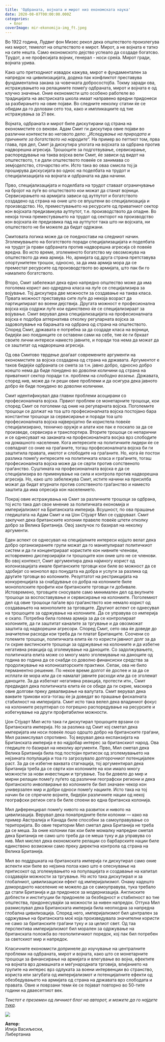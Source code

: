 ```yaml
---
title: 'Одбраната, војната и мирот низ економската наука'
date: 2020-08-07T00:00:00.000Z
categories:
  - блог
coverImage: mir-ekonomija-img_ft.jpeg
---
```


Во 1922 година, Лудвиг фон Мизес рекол дека општеството произлегува низ мирот, темелот на општеството е мирот. Мирот, а не војната е татко на сите нешта. Само економското дејство успеало да создаде богатсво. Tрудот, а не професијата војник, генерал - носи среќа. Мирот гради, војната урива.

Како што претходниот извадок кажува, мирот е фундаментален за напредок на цивилизацијата, додека пак конфликтот преставува фундаментална закана за човечката добросостојба. Токму заради ова, истражувањето на релацииите помеѓу одбраната, мирот и војната е од клучно значење. Оние економисти што особено работеле во традицијата на австриската школа имаат направено вредни придонеси за разбирањето на овие појави. Во следните неколку статии ќе се обидам да го доловам сето тоа, како и импликациите од тие истражувања за 21 век.

Војната, одбраната и мирот биле дискутирани од страна на економистите со векови. Адам Смит ги дискутира овие појави во различни контексти во неговото дело: „_Иследување на природата и причините за богатството на народите“._ На пример во петтиот том, прва глава, прв дел, Смит ја дискутира улогата на војската за одбрана против надворешна агресија. Трошоците за подготвување, сервисирање, распоредување на таква војска вели Смит, ќе зависи од видот на општеството, т.е дали општеството повеќе се занимава со земјоделство, сточарство итн. Исто така во оваа смисла тој ја проширува дискусијата во однос на поделбата на трудот и специјализацијата на војната и одбраната на два начини.

Прво, специјализацијата и поделбата на трудот ставаат ограничување на бројот на луѓе во општеството кои можат да станат војници. Сервисирањето на армијата зависи од аутпутот и богатството создадено од страна на оние што се впуштени во специјализација и производство. Но, преместувањето на ресурсите од приватниот сектор кон војската предизвикува аутпутот, т.е. производството да опадне. Во некоја точка преместувањето на трудот од секторот на производство кон војската ќе предизвика пад на аутпутот така што ни војската, ни општеството не би можеле да бидат одржани.

Смитовата логика може да се поедностави на следниот начин. Зголемувањето на богатството поради специјализацијата и поделбата на трудот ја прави одбраната против надворешна агресија сѐ повеќе вредна. Во исто време, зголеменото богатство му овозможува на општеството да има армија. Но, армијата од друга страна претставува опортунитетен трошок, односно, за да има армија мора да се преместат ресурсите од производството во армијата, што пак би го намалило богатството.

Второ, Смит забележал дека едно напредно општество може да има поголема корист ако одредена класа на луѓе се специјализира за војување. Тој дискутира две можности за создавање на таква класа. Првата можност преставува сите луѓе до некоја возраст да партиципираат во воени дејствија. Другата можност е професионална војска која содржи луѓе кои единствено ќе се специјализираат за војување. Смит верувал дека специјализацијата на професионалната војска е подобра алтернатива отколку регуларната војска за задоволување на барањата на одбрана од страна на општеството. Според Смит, државата е потребна за да создаде класа на војници, бидејќи ако поединците се оставени сами на себе, тие ќе ги бркаат своите лични интереси наместо јавните, и поради тоа нема да можат да се заштитат од надворешна агресија.

Од ова Смитово тврдење доаѓаат современите аргументи на економистите за војска создадена од страна на државата. Аргументот е таков бидејќи одбраната се смета за т.н. јавно добро, односно добро коешто нема да биде понудено во доволни количини од страна на приватниот сектор поради т.н. проблем на _слободно возење._ Државата, според нив, може да ги реши овие проблеми и да осигура дека јавното добро ќе биде понудено во доволни количини.

Смит идентификувал два главни проблеми асоцирани со професионалната војска. Првиот проблем се монетарните трошоци, кои според Смит се поголеми од оние на регуларната војска. Поголемите трошоци се должат на тоа што професионалната војска постојано бара константни трошоци за сервисирање и поради тоа што професионалната војска најверојатно би користела повеќе специјализирано, техничко оружје и алати кое пак е поскапо за да се произведе, сервисира и транспортира. Вторите трошоци се непарични и се однесуваат на заканата на професионалната восјка врз слободите на домашното население. Кога интересите на политичките лидери ќе се совпаднат со оние на граѓаните, тогаш професионалната војска би ги заштитила правата, имотот и слободите на граѓаните. Но, кога ќе постои разлика помеѓу интересите на политичката класа и граѓаните, тогаш професионалната војска може да се сврти против сопственото граѓанство. Суштината на професионалната војска е да се специјализира во применување на сила и контрола против надворешна агресија. Но, како што забележува Смит, истите начини на присилба можат да бидат втурнати против сопственото граѓанство и наместо заштита да има опресија кон населението.

Покрај овие истражувања на Смит за различните трошоци за одбрана, тој исто така дал свое мнение за политичката економија и империјализмот на Британската империја. Всушност, по ова прашање гледиштата на Адам Смит и на Џон Стјуарт Мил се судруваат. Смит заклучил дека британските колонии правеле повеќе штети отколку добро за Велика Британија. Овој заклучок го базирал на неколку аргументи.

Еден аспект се однесувал на специјалните интереси којшто велат дека добро организираните групи можат да го манипулираат политичкиот систем и да ги концентрираат користите кон нивните членови, истовремено дисперзирајќи ги трошоците кон оние што не се членови. Во овој контекст, Смит аргументира дека најмногу корист од колонизацијата имале британските трговци кои биле во можност да се здобијат со монопол врз понудата на добра и услуги за разлика од другите трговци во колониите. Резултатот на рестрикцијата на конкуренцијата за снабдување со добра на колониите биле монополските профити кои британските трговци ги добивале. Истовремено, трговците сносувале само минимален дел од вкупните трошоци за воспоставување и сервисирање на колониите. Поголемиот дел од овие трошоци паѓале врз граѓанството кое немало корист од создавањето на монополите за трговците. Другиот аспект се однесувал на трошоците за одржување на колониите. Да се управува со империја е скапо. Потребна била голема армија за да се контролираат колониите, да ги заштитат каналите за тргување и да овозможат заштита од надворешни агресори. Според Смит, сето ова ќе доведе до значителни расходи кои треба да ги платат Британците. Соочени со големите трошоци, политичката елита ќе го користи јавниот долг за да ги скрие вистинските трошоци за одржување на колониите и да избегне негативна реакција од зголемување на даноците. Со задолжувањето, политичката елита може со многу мало зголемување на даноците од година во година да се снабди со доволно финансиски средства за продолжување на колонизаторските практики. Сепак, ова не било перманентно решение. По некое време долгот ќе доспее и за да се исплати ќе мора или да се намалат јавните расходи или да се зголемат даноците. За да избегнат негативна реакција, протести итн., Смит предвидел дека политичката елита ќе се обиде да ги скрие, маскира овие долгови преку девалвирање на валутата. Смит верувал дека ваквите трикови кога-тогаш ќе ја доведат во прашање фискалната стабилност на империјата. Смит исто така велел дека владиниот фокус на колониите резултирал со погрешно распоредување на ресурсите и избегнување на други профитабилни можности.

Џон Стјуарт Мил исто така ги дискутирал трошоците врзани со Британската империја. Но за разлика од Смит кој сметал дека империјата им носи повеќе лошо одошто добро на британските граѓани, Мил размислувал спротивно. Тој верувал дека експанзијата на Британската империја е во најдобар интерес за британскиот народ. Ова гледиште го базирал на неколку аргументи. Прво, Мил сметал дека Велика Британија била под постојан притисок од зголемувањето на нејзината популација и тоа го загрозувало долгорочниот потенцијален раст. За да се избегне ваквата стагнација, тој аргументирал дека Британија треба да се сврти кон колониите на кои имало многу можности за нови инвестиции и тргување. Тоа би довело до мир и мирни релации помеѓу луѓето од различни географски региони и дека британското инволвирање во колониите би бил значаен чекор кон универзален мир и добри односи помеѓу нациите. Исто така на тој начин би се спречиле војните, бидејќи различните нации од некој географски регион сега би биле споени во една британска колонија.

Мил диференцирал помеѓу нивото на развиток и нивото на цивилизација. Верувал дека понапредните бели колонии — како на пример Австралија и Канада биле способни за самоуправување со територијата. Во овие територии Мил сметал дека Британија не треба да се меша. За оние колонии пак кои биле момалку напредни сметал дека Британија не само што треба да се меша туку и да управува со нив. Мил мислел дека економските релации со барбарските нации биле единствено возможни само преку директна контрола од страна на Велика Британија.

Мил во поддршката на британската империја ги дискутирал само оние аспекти кои биле во нејзина полза како што е олеснување на притисокот од зголемувањето на популацијата и создавање на капитал создавајќи можности за тргување. Но исто така дискутирал и за глобалниот, цивилизациски ефект од империјализмот. Онаму кадешто домородното население не можело да се самоуправува, тука требало да стапи Британија и да придонесе за модернизација. Англиските доблести и институции би придонеле за безбедност и стабилност во тие општества, придонесувајќи за можности за нивен напредок. Оттука Мил размислувал дека Британската империја била неопходна за напредна глобална цивилизација. Според него, империјализмот бил централен за одржување на британската моќ која произведувала значителни користи не само за британските граѓани туку и за целиот свет. Од таа перспектива империјализмот бил морален за одржување на британската положба во геополитичкиот поредок, кој пак бил потребен за светскиот мир и напредок.

Класичните економисти допринеле до изучување на централните проблеми на одбраната, мирот и војната, како што се монетарните трошоци за финансирање на армијата и влегување во војна, ефектите на војната врз домашната и меѓународната трговија, влијанието на групите на интерес врз одлуката за воени интервенции во странство, користа или загубата од империјализмот и потенцијалните ефекти од обезбедувањето на армијата од страна на државата врз слободата и правата. Овие и поврзани теми ќе се појават повторно во 50-тите години на дваесеттиот век.  

_Текстот е преземен од личниот блог на авторот, и можете да го најдете_ [_тука_](https://ilijav.substack.com/p/--ae9)_._  

![](images/ilija_vasiljevski.png)

**Автор:**  
Илија Васиљески,  
Либертаниа
